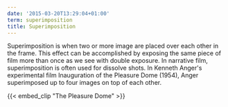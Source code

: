 ```yaml
---
date: '2015-03-20T13:29:04+01:00'
term: superimposition
title: Superimposition
---
```


Superimposition is when two or more image are placed over each other
in the frame.<!--more--> This effect can be accomplished by exposing
the same piece of film more than once as we see with double exposure.
In narrative film, superimposition is often used for dissolve shots.
In Kenneth Anger's experimental film Inauguration of the Pleasure Dome
(1954), Anger superimposed up to four images on top of each other.

{{< embed_clip "The Pleasure Dome" >}}